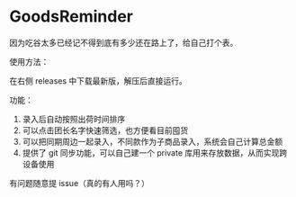 # GoodsReminder

因为吃谷太多已经记不得到底有多少还在路上了，给自己打个表。

使用方法：

在右侧 releases 中下载最新版，解压后直接运行。

功能：

1. 录入后自动按照出荷时间排序
2. 可以点击团长名字快速筛选，也方便看目前囤货
3. 可以把同期周边一起录入，不同款作为子商品录入，系统会自己计算总金额
4. 提供了 git 同步功能，可以自己建一个 private 库用来存放数据，从而实现跨设备使用

有问题随意提 issue（真的有人用吗？）

